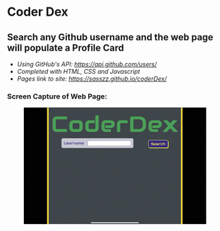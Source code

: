 # Coder Dex
## Search any Github username and the web page will populate a Profile Card
- *Using GitHub's API: https://api.github.com/users/*
- *Completed with HTML, CSS and Javascript*
- *Pages link to site: https://sasszz.github.io/coderDex/*

### Screen Capture of Web Page:
<p align="center">
  <img src="./assets/coderDexDemo.gif" />
</p>
